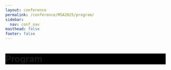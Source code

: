 ```yaml
---
layout: conference
permalink: /conference/MSA2025/program/
sidebar:
  nav: conf_nav
masthead: false
footer: false
---
```


<div class="page__hero--overlay"
style="background-color: #000; background-image: radial-gradient(rgba(0, 0, 0, 0.25), rgba(0, 0, 0, 0.75)), url(/msa/conference/MSA2025/assets/subway_2022_salmon.jpeg);">
	<div class="wrapper">
	  <h1 id="page-title" class="page__title" itemprop="headline">       
		  Program       
	  </h1> 
	</div>
</div>
